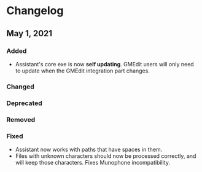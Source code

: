 # Changelog

## May 1, 2021

### Added

- Assistant's core exe is now **self updating**. GMEdit users will only need to update when the GMEdit integration part
  changes.

### Changed

### Deprecated

### Removed

### Fixed

- Assistant now works with paths that have spaces in them.
- Files with unknown characters should now be processed correctly, and will keep those characters. Fixes Munophone
  incompatibility. 
